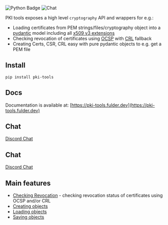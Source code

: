 ![Python Badge](https://img.shields.io/badge/python-3.8%2B-blue.svg?style=for-the-badge&logo=python)
![Chat](https://img.shields.io/badge/chat-gray?style=for-the-badge&logo=discord&logoColor=white&link=https%3A%2F%2Fdiscord.gg%2F6E6Uw7Tm)

PKI tools exposes a high level `cryptography` API and wrappers for e.g.:

* Loading certificates from PEM strings/files/cryptography object into
  a [pydantic][pydantic-docs] model including all
  [x509 v3 extensions][ext-draft]
* Checking revocation of certificates using [OCSP][ocsp-draft] with
  [CRL][crl-draft] fallback
* Creating Certs, CSR, CRL easy with pure pydantic objects to e.g. get a
  PEM file

## Install

`pip install pki-tools`

## Docs

Documentation is available
at: [https://pki-tools.fulder.dev](https://pki-tools.fulder.dev)

## Chat

[Discord Chat](https://discord.gg/6E6Uw7Tm)

## Chat

[Discord Chat](https://discord.gg/6E6Uw7Tm)

## Main features

* [Checking Revocation][revoke-check] - checking revocation status of certificates using OCSP and/or CRL
* [Creating objects][create-objects]
* [Loading objects][load-objects]
* [Saving objects][save-objects]


[pydantic-docs]: https://docs.pydantic.dev/latest/

[ocsp-draft]: https://datatracker.ietf.org/doc/html/rfc5280.html#section-4.2.2.1

[crl-draft]: https://datatracker.ietf.org/doc/html/rfc5280.html#section-4.2.1.13

[ext-draft]: https://datatracker.ietf.org/doc/html/rfc5280.html#section-4.2

[revoke-check]: https://pki-tools.fulder.dev/funcs/check_revocation/#pki_tools.funcs.check_revocation.is_revoked--examples

[create-objects]: https://pki-tools.fulder.dev/#creating-x509-objects

[load-objects]: https://pki-tools.fulder.dev/#loading-x509-objects

[save-objects]: https://pki-tools.fulder.dev/#saving-x509-objects
